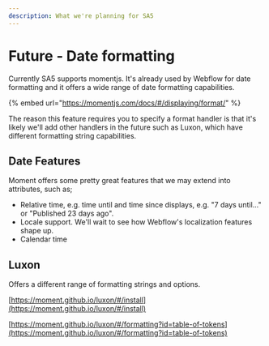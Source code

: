 ```yaml
---
description: What we're planning for SA5
---
```


# Future - Date formatting

Currently SA5 supports momentjs. It's already used by Webflow for date formatting and it offers a wide range of date formatting capabilities.

{% embed url="https://momentjs.com/docs/#/displaying/format/" %}

The reason this feature requires you to specify a format handler is that it's likely we'll add other handlers in the future such as Luxon, which have different formatting string capabilities.&#x20;

## Date Features

Moment offers some pretty great features that we may extend into attributes, such as;

* Relative time, e.g. time until and time since displays, e.g. "7 days until..." or "Published 23 days ago".&#x20;
* Locale support. We'll wait to see how Webflow's localization features shape up.&#x20;
* Calendar time

## Luxon

Offers a different range of formatting strings and options.&#x20;

[https://moment.github.io/luxon/#/install](https://moment.github.io/luxon/#/install)

[https://moment.github.io/luxon/#/formatting?id=table-of-tokens](https://moment.github.io/luxon/#/formatting?id=table-of-tokens)
